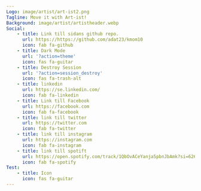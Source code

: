 ```yaml
---
Logo: image/artist/art-ist2.png
Tagline: Move it with Art-ist!
Background: image/artist/artistheader.webp
Social:
    - title: Link till sidans github repo.
      url: https://https://github.com/adat23/kmom10
      icon: fab fa-github
    - title: Dark Mode
      url: '?action=theme'
      icon: fas fa-guitar
    - title: Destroy Session
      url: '?action=session_destroy'
      icon: fas fa-trash-alt
    - title: linkedin
      url: https://se.linkedin.com/
      icon: fab fa-linkedin
    - title: Link till Facebook
      url: https://facebook.com
      icon: fab fa-facebook
    - title: link till twitter
      url: https://twitter.com
      icon: fab fa-twitter
    - title: link till instagram
      url: https://instagram.com
      icon: fab fa-instagram
    - title: link till spotift
      url: https://open.spotify.com/track/1QbOvACeYanja5pbnJbAmk?si=626f0cca519248fe
      icon: fab fa-spotify
Test:
    - title: Icon
      icon: fas fa-guitar
---
```

